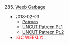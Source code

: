 285. [Weeb Garbage](https://linuxgamecast.com/2018/02/linuxgamecast-weekly-285-weeb-garbage/)
   * 2018-02-03
      * [Patreon](https://www.patreon.com/posts/linuxgamecast-16800749)
      * [UNCUT Patreon Pt.1](https://www.patreon.com/posts/lgc-weekly-uncut-16799450)
      * [UNCUT Patreon Pt.2](https://www.patreon.com/posts/lgc-weekly-uncut-16799478)
   * <span style="color:red">LGC WEEKLY:</span> <No message>
